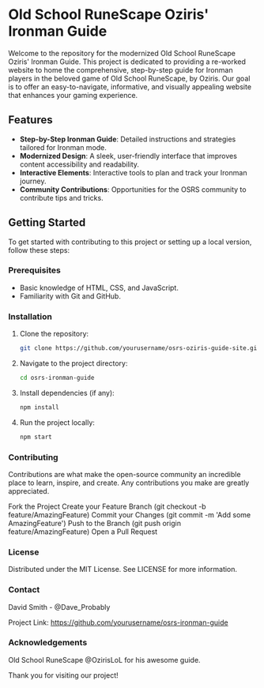 # Old School RuneScape Oziris' Ironman Guide

Welcome to the repository for the modernized Old School RuneScape Oziris' Ironman Guide. This project is dedicated to providing a re-worked website to home the comprehensive, step-by-step guide for Ironman players in the beloved game of Old School RuneScape, by Oziris. Our goal is to offer an easy-to-navigate, informative, and visually appealing website that enhances your gaming experience.

## Features

- **Step-by-Step Ironman Guide**: Detailed instructions and strategies tailored for Ironman mode.
- **Modernized Design**: A sleek, user-friendly interface that improves content accessibility and readability.
- **Interactive Elements**: Interactive tools to plan and track your Ironman journey.
- **Community Contributions**: Opportunities for the OSRS community to contribute tips and tricks.

## Getting Started

To get started with contributing to this project or setting up a local version, follow these steps:

### Prerequisites

- Basic knowledge of HTML, CSS, and JavaScript.
- Familiarity with Git and GitHub.

### Installation

1. Clone the repository:
   ```bash
   git clone https://github.com/yourusername/osrs-oziris-guide-site.git

2. Navigate to the project directory:
   ```bash
   cd osrs-ironman-guide

3. Install dependencies (if any):
   ```bash
   npm install

4. Run the project locally:
   ```bash
   npm start


### Contributing
Contributions are what make the open-source community an incredible place to learn, inspire, and create. Any contributions you make are greatly appreciated.

Fork the Project
Create your Feature Branch (git checkout -b feature/AmazingFeature)
Commit your Changes (git commit -m 'Add some AmazingFeature')
Push to the Branch (git push origin feature/AmazingFeature)
Open a Pull Request

### License
Distributed under the MIT License. See LICENSE for more information.

### Contact
David Smith - @Dave_Probably

Project Link: https://github.com/yourusername/osrs-ironman-guide

### Acknowledgements
Old School RuneScape
@OzirisLoL for his awesome guide.

Thank you for visiting our project!
